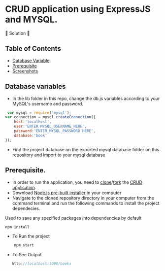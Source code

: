 # CRUD application using ExpressJS and MYSQL.

🚧 Solution 🚧
 
## Table of Contents
- [Database Variable](#databasevariables)
- [Prerequisite](#prerequisite.)
- [Screenshots](#screenshots)


## Database variables
 - In the lib folder in this repo, change the db.js variables according to your MySQL's username and password.
```js 
 var mysql = require('mysql');
var connection = mysql.createConnection({
	host:'localhost',
	user:'ENTER MYSQL_USERNAME_HERE',
	password:'ENTER_MYSQL_PASSWORD HERE',
	database:'book'
});
```
- Find the project database on the exported mysql database folder on this repository and import to your mysql database
## Prerequisite.
- In order to run the application, you need to [clone]("link_to_clone)/[fork]("link_to_fork) the [CRUD application](https://github.com/MartinMugambi/-CRUD-application-using-ExpressJS-and-MYSQL.).
- Download [Node.js pre-built installer](https://nodejs.org/en/download/) in your computer
- Navigate to the cloned repository directory in your computer from the command terminal and run the following commands to install the project dependecies.

Used to save any specified packages into dependencies by default
```js
npm install
```
- To Run the project
```js
    npm start
```
- To See Output
```js
   http://localhost:3000/books
```

